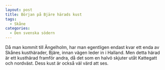 ```yaml
---
layout: post
title: Början på Bjäre härads kust
tags: 
  - Skåne
categories: 
  - Den svenska södern
---
```


Då man kommit till Ängelholm, har man egentligen endast kvar ett enda av Skånes kusthärader, Bjäre, innan vägen leder in i Halland. Men detta härad är ett kusthärad framför andra, då det som en halvö skjuter utåt Kattegatt och nordväst. Dess kust är också väl värd att ses.
